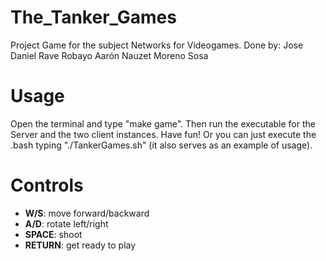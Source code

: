 # The_Tanker_Games
Project Game for the subject Networks for Videogames. Done by: Jose Daniel Rave Robayo Aarón Nauzet Moreno Sosa

# Usage
Open the terminal and type "make game". Then run the executable for the Server and the two client instances. Have fun!
Or you can just execute the .bash typing "./TankerGames.sh" (it also serves as an example of usage).

# Controls
- **W/S**: move forward/backward
- **A/D**: rotate left/right
- **SPACE**: shoot
- **RETURN**: get ready to play